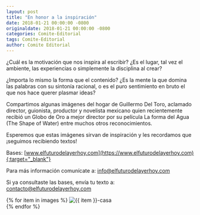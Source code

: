```yaml
---
layout: post
title: "En honor a la inspiración"
date: 2018-01-21 00:00:00 -0800
originaldate: 2018-01-21 00:00:00 -0800
categories: Comite-Editorial
tags: Comite-Editorial
author: Comite Editorial
---
```


¿Cuál es la motivación que nos inspira al escribir? ¿Es el lugar, tal vez el ambiente, las experiencias o simplemente la disciplina al crear? 

¿Importa lo mismo la forma que el contenido? ¿Es la mente la que domina las palabras con su sintonía racional, o es el puro sentimiento en bruto el que nos hace querer plasmar ideas? 

Compartimos algunas imágenes del hogar de Guillermo Del Toro, aclamado director, guionista, productor y novelista mexicano quien recientemente recibió un Globo de Oro a mejor director por su película La forma del Agua (The Shape of Water) entre muchos otros reconocimientos. 

Esperemos que estas imágenes sirvan de inspiración y les recordamos que ¡seguimos recibiendo textos! 

Bases: [www.elfuturodelayerhoy.com](https://www.elfuturodelayerhoy.com){:target="_blank"}

Para más información comunícate a: [info@elfuturodelayerhoy.com](mailto:info@elfuturodelayerhoy.com)

Si ya consultaste las bases, envía tu texto a: [contacto@elfuturodelayerhoy.com](mailto:contacto@elfuturodelayerhoy.com)

{% for item in images %}
  <img src="{{site.baseurl | prepend: site.url}}/assets/{{ item }}.jpg" alt="{{ item }}-casa" /><br />
{% endfor %}
